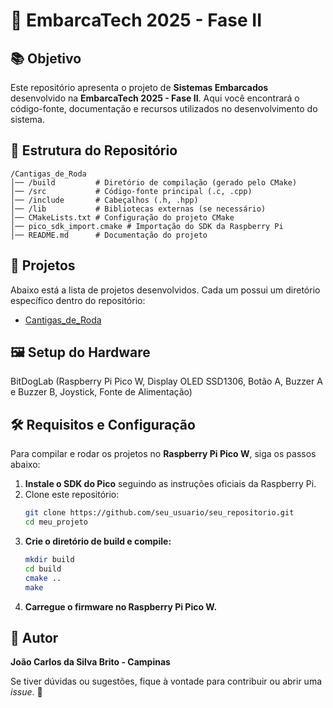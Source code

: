 # 🚀 EmbarcaTech 2025 - Fase II

## 📚 Objetivo
Este repositório apresenta o projeto de **Sistemas Embarcados** desenvolvido na **EmbarcaTech 2025 - Fase II**. 
Aqui você encontrará o código-fonte, documentação e recursos utilizados no desenvolvimento do sistema.

## 📂 Estrutura do Repositório

```
/Cantigas_de_Roda
│── /build         # Diretório de compilação (gerado pelo CMake)
│── /src           # Código-fonte principal (.c, .cpp)
│── /include       # Cabeçalhos (.h, .hpp)
│── /lib           # Bibliotecas externas (se necessário)
│── CMakeLists.txt # Configuração do projeto CMake
│── pico_sdk_import.cmake # Importação do SDK da Raspberry Pi
│── README.md      # Documentação do projeto
```

## 🔗 Projetos
Abaixo está a lista de projetos desenvolvidos. Cada um possui um diretório específico dentro do repositório:

- [Cantigas_de_Roda](./Cantigas_de_Roda)

## 🖼️ Setup do Hardware
BitDogLab (Raspberry Pi Pico W, Display OLED SSD1306, Botão A, Buzzer A e Buzzer B, Joystick, Fonte de Alimentação)

## 🛠️ Requisitos e Configuração
Para compilar e rodar os projetos no **Raspberry Pi Pico W**, siga os passos abaixo:

1. **Instale o SDK do Pico** seguindo as instruções oficiais da Raspberry Pi.
2. Clone este repositório:
   ```bash
   git clone https://github.com/seu_usuario/seu_repositorio.git
   cd meu_projeto
   ```
3. **Crie o diretório de build e compile:**
   ```bash
   mkdir build
   cd build
   cmake ..
   make
   ```
4. **Carregue o firmware no Raspberry Pi Pico W.**

## 👤 Autor
**João Carlos da Silva Brito - Campinas**

Se tiver dúvidas ou sugestões, fique à vontade para contribuir ou abrir uma _issue_. 🚀

